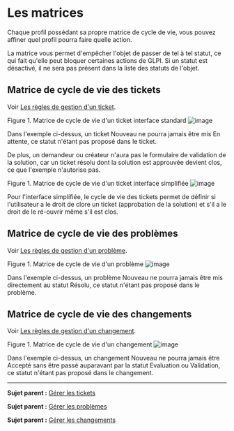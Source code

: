 Les matrices
============

Chaque profil possédant sa propre matrice de cycle de vie, vous pouvez affiner quel profil pourra faire quelle action.

La matrice vous permet d'empêcher l'objet de passer de tel à tel statut, ce qui fait qu'elle peut bloquer certaines actions de GLPI.
Si un statut est désactivé, il ne sera pas présent dans la liste des statuts de l'objet.

Matrice de cycle de vie des tickets
-----------------------------------

Voir [Les règles de gestion d'un ticket](index.php?fr/04_Module_Assistance/06_Tickets/01_Règles_de_gestion.md).

Figure 1. Matrice de cycle de vie d'un ticket interface standard
![image](docs/image/CycleVieTicket.png)

Dans l'exemple ci-dessus, un ticket Nouveau ne pourra jamais être mis En attente, ce statut n'étant pas proposé dans le ticket.

De plus, un demandeur ou créateur n'aura pas le formulaire de validation de la solution, car un ticket résolu dont la solution est approuvée devient clos, ce que l'exemple n'autorise pas.

Figure 1. Matrice de cycle de vie d'un ticket interface simplifiée
![image](docs/image/CycleVieTicket-postonly.png)

Pour l'interface simplifiée, le cycle de vie des tickets permet de définir si l'utilisateur a le droit de clore un ticket (approbation de la solution) et s'il a le droit de le ré-ouvrir même s'il est clos.

Matrice de cycle de vie des problèmes
-------------------------------------

Voir [Les règles de gestion d'un problème](index.php?fr/04_Module_Assistance/08_Problèmes.md).

Figure 1. Matrice de cycle de vie d'un problème
![image](docs/image/CycleVieProbleme.png)

Dans l'exemple ci-dessus, un problème Nouveau ne pourra jamais être mis directement au statut Résolu, ce statut n'étant pas proposé dans le problème.


Matrice de cycle de vie des changements
---------------------------------------

Voir [Les règles de gestion d'un changement](index.php?fr/04_Module_Assistance/09_Changements.md).

Figure 1. Matrice de cycle de vie d'un changement
![image](docs/image/CycleVieChange.png)

Dans l'exemple ci-dessus, un changement Nouveau ne pourra jamais être Accepté sans être passé auparavant par la statut Evaluation ou Validation, ce statut n'étant pas proposé dans le changement.


--------
**Sujet parent :** [Gérer les tickets](index.php?fr/04_Module_Assistance/06_Tickets/03_Gérer_les_tickets.md "Les tickets dans GLPI, caractéristiques et utilisation")

**Sujet parent :** [Gérer les problèmes](index.php?fr/04_Module_Assistance/08_Problèmes.md "Les problèmes dans GLPI, caractéristiques et utilisation")

**Sujet parent :** [Gérer les changements](index.php?fr/04_Module_Assistance/09_Changements.md "Les changements dans GLPI, caractéristiques et utilisation")
